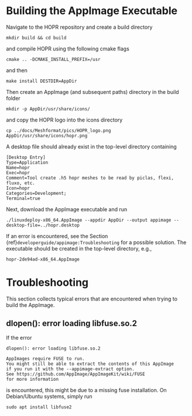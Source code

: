 # Building the AppImage Executable

Navigate to the HOPR repository and create a build directory

    mkdir build && cd build

and compile HOPR using the following cmake flags

    cmake .. -DCMAKE_INSTALL_PREFIX=/usr

and then

    make install DESTDIR=AppDir

Then create an AppImage (and subsequent paths) directory in the build folder

    mkdir -p AppDir/usr/share/icons/

and copy the HOPR logo into the icons directory

    cp ../docs/Meshformat/pics/HOPR_logo.png AppDir/usr/share/icons/hopr.png

A desktop file should already exist in the top-level directory containing

    [Desktop Entry]
    Type=Application
    Name=hopr
    Exec=hopr
    Comment=Tool create .h5 hopr meshes to be read by piclas, flexi, fluxo, etc.
    Icon=hopr
    Categories=Development;
    Terminal=true

Next, download the AppImage executable and run

    ./linuxdeploy-x86_64.AppImage --appdir AppDir --output appimage --desktop-file=../hopr.desktop

If an error is encountered, see the Section {ref}`developerguide/appimage:Troubleshooting` for a possible solution.
The executable should be created in the top-level directory, e.g.,

    hopr-2de94ad-x86_64.AppImage

# Troubleshooting

This section collects typical errors that are encountered when trying to build the AppImage.

## dlopen(): error loading libfuse.so.2

If the error

    dlopen(): error loading libfuse.so.2

    AppImages require FUSE to run.
    You might still be able to extract the contents of this AppImage
    if you run it with the --appimage-extract option.
    See https://github.com/AppImage/AppImageKit/wiki/FUSE
    for more information

is encountered, this might be due to a missing fuse installation.
On Debian/Ubuntu systems, simply run

    sudo apt install libfuse2

